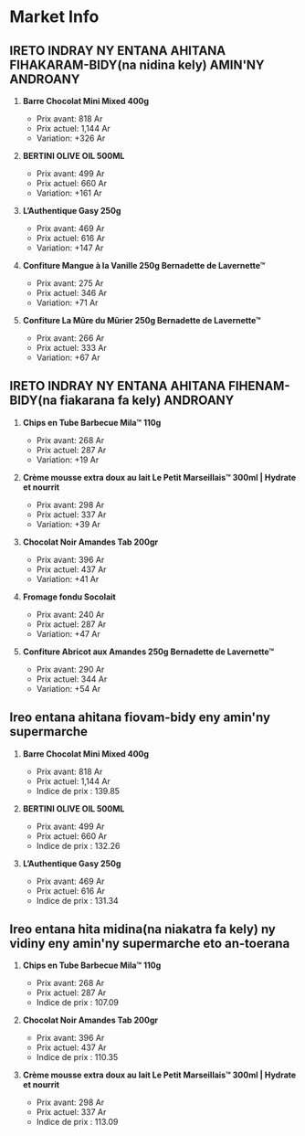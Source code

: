 # Market Info

## IRETO INDRAY NY ENTANA AHITANA FIHAKARAM-BIDY(na nidina kely) AMIN'NY ANDROANY

1. **Barre Chocolat Mini Mixed 400g**
   - Prix avant: 818 Ar
   - Prix actuel: 1,144 Ar
   - Variation: +326 Ar

2. **BERTINI OLIVE OIL 500ML**
   - Prix avant: 499 Ar
   - Prix actuel: 660 Ar
   - Variation: +161 Ar

3. **L’Authentique Gasy 250g**
   - Prix avant: 469 Ar
   - Prix actuel: 616 Ar
   - Variation: +147 Ar

4. **Confiture Mangue à la Vanille 250g Bernadette de Lavernette™**
   - Prix avant: 275 Ar
   - Prix actuel: 346 Ar
   - Variation: +71 Ar

5. **Confiture La Mûre du Mûrier 250g Bernadette de Lavernette™**
   - Prix avant: 266 Ar
   - Prix actuel: 333 Ar
   - Variation: +67 Ar

## IRETO INDRAY NY ENTANA AHITANA FIHENAM-BIDY(na fiakarana fa kely) ANDROANY

1. **Chips en Tube Barbecue Mila™ 110g**
   - Prix avant: 268 Ar
   - Prix actuel: 287 Ar
   - Variation: +19 Ar

2. **Crème mousse extra doux au lait Le Petit Marseillais™ 300ml | Hydrate et nourrit**
   - Prix avant: 298 Ar
   - Prix actuel: 337 Ar
   - Variation: +39 Ar

3. **Chocolat Noir Amandes Tab 200gr**
   - Prix avant: 396 Ar
   - Prix actuel: 437 Ar
   - Variation: +41 Ar

4. **Fromage fondu Socolait**
   - Prix avant: 240 Ar
   - Prix actuel: 287 Ar
   - Variation: +47 Ar

5. **Confiture Abricot aux Amandes 250g Bernadette de Lavernette™**
   - Prix avant: 290 Ar
   - Prix actuel: 344 Ar
   - Variation: +54 Ar

## Ireo entana ahitana fiovam-bidy eny amin'ny supermarche

1. **Barre Chocolat Mini Mixed 400g**
   - Prix avant: 818 Ar
   - Prix actuel: 1,144 Ar
   - Indice de prix : 139.85

2. **BERTINI OLIVE OIL 500ML**
   - Prix avant: 499 Ar
   - Prix actuel: 660 Ar
   - Indice de prix : 132.26

3. **L’Authentique Gasy 250g**
   - Prix avant: 469 Ar
   - Prix actuel: 616 Ar
   - Indice de prix : 131.34

## Ireo entana hita midina(na niakatra fa kely) ny vidiny eny amin'ny supermarche eto an-toerana

1. **Chips en Tube Barbecue Mila™ 110g**
   - Prix avant: 268 Ar
   - Prix actuel: 287 Ar
   - Indice de prix : 107.09

2. **Chocolat Noir Amandes Tab 200gr**
   - Prix avant: 396 Ar
   - Prix actuel: 437 Ar
   - Indice de prix : 110.35

3. **Crème mousse extra doux au lait Le Petit Marseillais™ 300ml | Hydrate et nourrit**
   - Prix avant: 298 Ar
   - Prix actuel: 337 Ar
   - Indice de prix : 113.09


